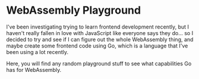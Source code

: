 # WebAssembly Playground

I've been investigating trying to learn frontend development recently, but I haven't really fallen in love with JavaScript like everyone says they do... so I decided to try and see if I can figure out the whole WebAssembly thing, and maybe create some frontend code using Go, which is a language that I've been using a lot recently.

Here, you will find any random playground stuff to see what capabilities Go has for WebAssembly.